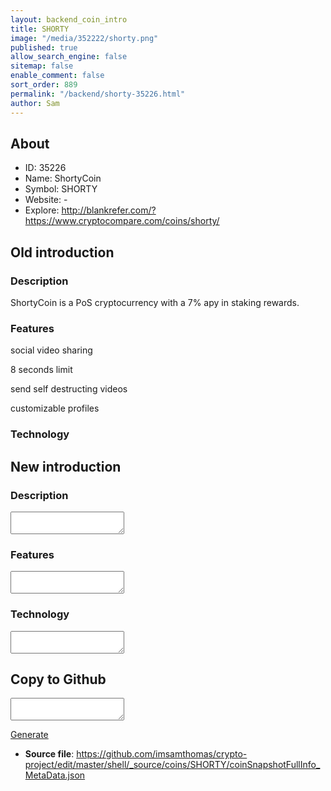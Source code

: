 ```yaml
---
layout: backend_coin_intro
title: SHORTY
image: "/media/352222/shorty.png"
published: true
allow_search_engine: false
sitemap: false
enable_comment: false
sort_order: 889
permalink: "/backend/shorty-35226.html"
author: Sam
---
```


## About

- ID: 35226
- Name: ShortyCoin
- Symbol: SHORTY
- Website: -
- Explore: http://blankrefer.com/?https://www.cryptocompare.com/coins/shorty/


## Old introduction

### Description

<p>ShortyCoin is a PoS cryptocurrency with a 7% apy in staking rewards.</p>

### Features
<p>social video sharing </p><p>8 seconds limit</p><p>send self destructing videos</p><p>customizable profiles </p>

### Technology




## New introduction


### Description
<textarea id="meta_description" name="description"></textarea>

### Features
<textarea id="meta_features" name="features"></textarea>

### Technology
<textarea id="meta_technology" name="technology"></textarea>


## Copy to Github

<textarea id="coinsnapshotfullinfo_metadata"></textarea>

<a href="#gen" onclick="generateMetaDatJson()">Generate</a>

- **Source file**: <a href="https://github.com/imsamthomas/crypto-project/edit/master/shell/_source/coins/SHORTY/coinSnapshotFullInfo_MetaData.json">https://github.com/imsamthomas/crypto-project/edit/master/shell/_source/coins/SHORTY/coinSnapshotFullInfo_MetaData.json</a>

